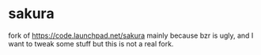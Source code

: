 sakura
======
fork of https://code.launchpad.net/sakura
mainly because bzr is ugly, and I want to tweak some stuff
but this is not a real fork.
